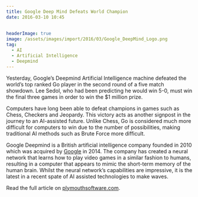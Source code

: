 ```yaml
---
title: Google Deep Mind Defeats World Champion
date: 2016-03-10 10:45
  
 
headerImage: true
image: /assets/images/import/2016/03/Google_DeepMind_Logo.png
tag:
  - AI
  - Artificial Intelligence
  - Deepmind
---
```

Yesterday, Google’s Deepmind Artificial Intelligence machine defeated the world’s top ranked Go player in the second round of a five match showdown. Lee Sedol, who had been predicting he would win 5-0, must win the final three games in order to win the $1 million prize.

Computers have long been able to defeat champions in games such as Chess, Checkers and Jeopardy. This victory acts as another signpost in the journey to an AI-assisted future. Unlike Chess, Go is considered much more difficult for computers to win due to the number of possibilities, making traditional AI methods such as Brute Force more difficult.

Google Deepmind is a British artificial intelligence company founded in 2010 which was acquired by [Google](https://en.wikipedia.org/wiki/Google "Wikipedia Article") in 2014. The company has created a neural network that learns how to play video games in a similar fashion to humans, resulting in a computer that appears to mimic the short-term memory of the human brain. Whilst the neural network’s capabilities are impressive, it is the latest in a recent spate of AI assisted technologies to make waves.

Read the full article on [plymouthsoftware.com](https://m.plymouthsoftware.com/google-deep-mind-defeats-world-champion-1ef116580a7b).

